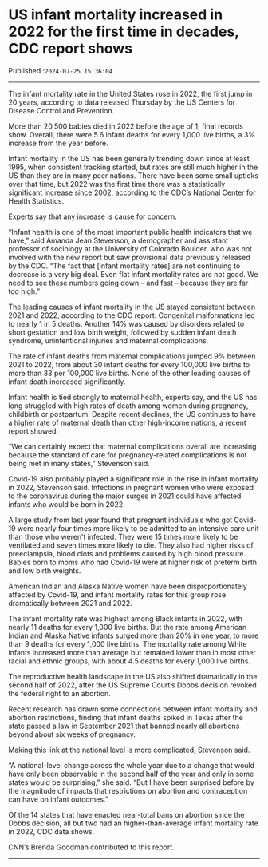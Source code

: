 # US infant mortality increased in 2022 for the first time in decades, CDC report shows

Published :`2024-07-25 15:36:04`

---

The infant mortality rate in the United States rose in 2022, the first jump in 20 years, according to data released Thursday by the US Centers for Disease Control and Prevention.

More than 20,500 babies died in 2022 before the age of 1, final records show. Overall, there were 5.6 infant deaths for every 1,000 live births, a 3% increase from the year before.

Infant mortality in the US has been generally trending down since at least 1995, when consistent tracking started, but rates are still much higher in the US than they are in many peer nations. There have been some small upticks over that time, but 2022 was the first time there was a statistically significant increase since 2002, according to the CDC’s National Center for Health Statistics.

Experts say that any increase is cause for concern.

“Infant health is one of the most important public health indicators that we have,” said Amanda Jean Stevenson, a demographer and assistant professor of sociology at the University of Colorado Boulder, who was not involved with the new report but saw provisional data previously released by the CDC. “The fact that [infant mortality rates] are not continuing to decrease is a very big deal. Even flat infant mortality rates are not good. We need to see these numbers going down – and fast – because they are far too high.”

The leading causes of infant mortality in the US stayed consistent between 2021 and 2022, according to the CDC report. Congenital malformations led to nearly 1 in 5 deaths. Another 14% was caused by disorders related to short gestation and low birth weight, followed by sudden infant death syndrome, unintentional injuries and maternal complications.

The rate of infant deaths from maternal complications jumped 9% between 2021 to 2022, from about 30 infant deaths for every 100,000 live births to more than 33 per 100,000 live births. None of the other leading causes of infant death increased significantly.

Infant health is tied strongly to maternal health, experts say, and the US has long struggled with high rates of death among women during pregnancy, childbirth or postpartum. Despite recent declines, the US continues to have a higher rate of maternal death than other high-income nations, a recent report showed.

“We can certainly expect that maternal complications overall are increasing because the standard of care for pregnancy-related complications is not being met in many states,” Stevenson said.

Covid-19 also probably played a significant role in the rise in infant mortality in 2022, Stevenson said. Infections in pregnant women who were exposed to the coronavirus during the major surges in 2021 could have affected infants who would be born in 2022.

A large study from last year found that pregnant individuals who got Covid-19 were nearly four times more likely to be admitted to an intensive care unit than those who weren’t infected. They were 15 times more likely to be ventilated and seven times more likely to die. They also had higher risks of preeclampsia, blood clots and problems caused by high blood pressure. Babies born to moms who had Covid-19 were at higher risk of preterm birth and low birth weights.

American Indian and Alaska Native women have been disproportionately affected by Covid-19, and infant mortality rates for this group rose dramatically between 2021 and 2022.

The infant mortality rate was highest among Black infants in 2022, with nearly 11 deaths for every 1,000 live births. But the rate among American Indian and Alaska Native infants surged more than 20% in one year, to more than 9 deaths for every 1,000 live births. The mortality rate among White infants increased more than average but remained lower than in most other racial and ethnic groups, with about 4.5 deaths for every 1,000 live births.

The reproductive health landscape in the US also shifted dramatically in the second half of 2022, after the US Supreme Court’s Dobbs decision revoked the federal right to an abortion.

Recent research has drawn some connections between infant mortality and abortion restrictions, finding that infant deaths spiked in Texas after the state passed a law in September 2021 that banned nearly all abortions beyond about six weeks of pregnancy.

Making this link at the national level is more complicated, Stevenson said.

“A national-level change across the whole year due to a change that would have only been observable in the second half of the year and only in some states would be surprising,” she said. “But I have been surprised before by the magnitude of impacts that restrictions on abortion and contraception can have on infant outcomes.”

Of the 14 states that have enacted near-total bans on abortion since the Dobbs decision, all but two had an higher-than-average infant mortality rate in 2022, CDC data shows.

CNN’s Brenda Goodman contributed to this report.

---


